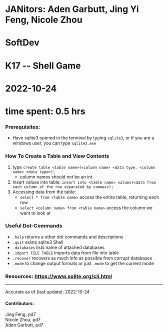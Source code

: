 # JANitors: Aden Garbutt, Jing Yi Feng, Nicole Zhou
# SoftDev
# K17 -- Shell Game
# 2022-10-24
# time spent: 0.5 hrs

### Prerequisites:
- Have sqlite3 opened in the terminal by typing ```sqlite3```, or if you are a windows user, you can type ```sqlite3.exe```

### How To Create a Table and View Contents
1. type ```create table <table name>(<column name> <data type, <column name> <data type>);```
    - column names should not be an int
2. Insert values into table: ```insert into <table name> values(<data from each column of the row separated by commas>);```
3. Accessing data from the table:
    - ```select * from <table name>``` access the entire table, returning each row
    - ```select <column name> from <table name>``` access the column we want to look at

### Useful Dot-Commands
* ```.help``` returns a other dot commands and descriptions
* ```.quit``` exists sqlite3 Shell
* ```.databases``` lists name of attached databases
* ```.import FILE TABLE``` imports data from file into table
* ```.recover``` recovers as much info as possible from corrupt databases
* ```.mode``` to change output formats or just ```.mode``` to get the current mode

### Resources: https://www.sqlite.org/cli.html

---

Accurate as of (last update): 2022-10-24

#### Contributors:  
Jing Feng, pd7  
Nicole Zhou, pd7  
Aden Garbutt, pd7    